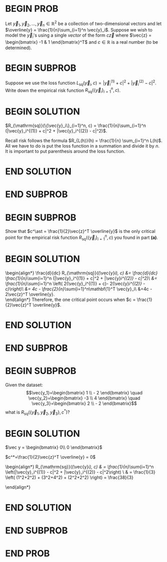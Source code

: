 # BEGIN PROB

Let $\vec{y}_1, \vec{y}_2, \dotsc, \vec{y}_n \in\mathbb{R}^2$ be a collection of two-dimensional vectors and let $\overline{y} = \frac{1}{n}\sum_{i=1}^n \vec{y}_i$. Suppose we wish to model the $\vec{y}_i$'s using a single *vector* of the form $c\vec{z}$ where $\vec{z} = \begin{bmatrix} -1 & 1 \end{bmatrix}^T$ and $c\in\mathbb{R}$ is a real number (to be determined).

# BEGIN SUBPROB

Suppose we use the loss function $L_{\mathrm{sq}}(\vec{y}_i, c) = |\vec{y}_i^{(1)} + c|^2 + |\vec{y}_i^{(2)} - c|^2$. Write down the empirical risk function $R_{\mathrm{sq}}(\{\vec{y}_i\}_{i=1}^n, c)$.

# BEGIN SOLUTION

$R_{\mathrm{sq}}(\{\vec{y}_i\}_{i=1}^n, c) = \frac{1}{n}\sum_{i=1}^n (|\vec{y}_i^{(1)} + c|^2 + |\vec{y}_i^{(2)} - c|^2)$.

Recall risk follows the formula $R_{L(h)}(h) = \frac{1}{n} \sum_{i=1}^n L(h)$. All we have to do is put the loss function in a summation and divide it by $n$. It is important to put parenthesis around the loss function.

# END SOLUTION

# END SUBPROB


# BEGIN SUBPROB

Show that $c^\ast = \frac{1}{2}\vec{z}^T \overline{y}$ is the only critical point for the empirical risk function $R_{\mathrm{sq}}(\{\vec{y}_i\}_{i=1}^n, c)$ you found in part **(a)**.


# BEGIN SOLUTION

\begin{align*}
\frac{d}{dc} R_{\mathrm{sq}}((\vec{y}_i), c) &= \frac{d}{dc} \frac{1}{n}\sum_{i=1}^n (|\vec{y}_i^{(1)} + c|^2 + |\vec{y}_i^{(2)} - c|^2)\\
&= \frac{1}{n}\sum_{i=1}^n \left( 2(\vec{y}_i^{(1)} + c)- 2(\vec{y}_i^{(2)} - c)\right)\\
&= 4c - \frac{2}{n}\sum_{i=1}^n\mathbf{1}^T \vec{y}_i\\
&=4c - 2\vec{z}^T \overline{y}.          
\end{align*}
Therefore, the one critical point occurs when $c = \frac{1}{2}\vec{z}^T \overline{y}$.

# END SOLUTION

# END SUBPROB

# BEGIN SUBPROB

Given the dataset: $$\vec{y_1}=\begin{bmatrix}
                    1 \\ - 2
                \end{bmatrix}
                \quad
                \vec{y_2}=\begin{bmatrix}
                    -3 \\ 4
                \end{bmatrix}
                \quad
                \vec{y_3}=\begin{bmatrix}
                    2 \\ - 2
                \end{bmatrix}$$ what is
$R_{\mathrm{sq}}(\{\vec{y}_1, \vec{y}_2, \vec{y}_3\}, c^\ast)$?

# BEGIN SOLUTION

$\vec y = \begin{bmatrix}
0\\
0
\end{bmatrix}$

$c^*=\frac{1}{2}\vec{z}^T \overline{y} = 0$

\begin{align*}
             R_{\mathrm{sq}}((\vec{y}_i), c)  & = \frac{1}{n}\sum_{i=1}^n \left(|\vec{y}_i^{(1)} - c|^2 + |\vec{y}_i^{(2)} - c|^2\right) \\ 
             & = \frac{1}{3} \left( (1^2+2^2) + (3^2+4^2) + (2^2+2^2) \right) = \frac{38}{3}
         
\end{align*}

# END SOLUTION

# END SUBPROB

# END PROB